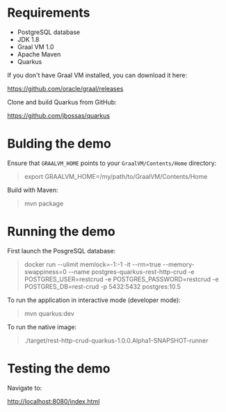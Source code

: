# Requirements

- PostgreSQL database
- JDK 1.8
- Graal VM 1.0
- Apache Maven
- Quarkus

If you don't have Graal VM installed, you can download it here:

<https://github.com/oracle/graal/releases>

Clone and build Quarkus from GitHub:

<https://github.com/jbossas/quarkus>

# Bulding the demo

Ensure that `GRAALVM_HOME` points to your `GraalVM/Contents/Home` directory:

> export GRAALVM_HOME=/my/path/to/GraalVM/Contents/Home

Build with Maven:

> mvn package

# Running the demo

First launch the PosgreSQL database:

> docker run --ulimit memlock=-1:-1 -it --rm=true --memory-swappiness=0 --name postgres-quarkus-rest-http-crud -e POSTGRES_USER=restcrud -e POSTGRES_PASSWORD=restcrud -e POSTGRES_DB=rest-crud -p 5432:5432 postgres:10.5

To run the application in interactive mode (developer mode):

>  mvn quarkus:dev

To run the native image:

> ./target/rest-http-crud-quarkus-1.0.0.Alpha1-SNAPSHOT-runner

# Testing the demo

Navigate to:

<http://localhost:8080/index.html>


